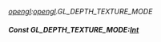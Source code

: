_[opengl](../../modules/opengl/opengl-module.md):[opengl](../../modules/opengl/opengl-module.md).GL\_DEPTH\_TEXTURE\_MODE_
##### Const GL\_DEPTH\_TEXTURE\_MODE:[Int](../../modules/wonkey/wonkey-types-int.md)
